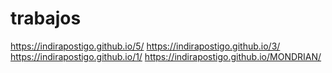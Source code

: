# trabajos
https://indirapostigo.github.io/5/
https://indirapostigo.github.io/3/
https://indirapostigo.github.io/1/
https://indirapostigo.github.io/MONDRIAN/
